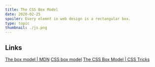```yaml
---
title: The CSS Box Model
date: 2020-02-25
spoiler: Every elemnt in web design is a rectangular box.
type: topic
thumbnail: ./js.png
---
```




## Links

[The box model | MDN](https://developer.mozilla.org/en-US/docs/Learn/CSS/Building_blocks/The_box_model)
[CSS box model](https://internetingishard.com/html-and-css/css-box-model/)
[The CSS Box Model | CSS Tricks](https://css-tricks.com/the-css-box-model/)
